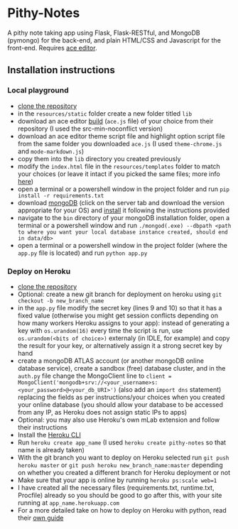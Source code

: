 # Pithy-Notes
A pithy note taking app using Flask, Flask-RESTful, and MongoDB (pymongo) for the back-end, and plain HTML/CSS and Javascript for the front-end. Requires [ace editor](https://ace.c9.io/). 

## Installation instructions
### Local playground
- [clone the repository](https://help.github.com/en/articles/cloning-a-repository)
- in the `resources/static` folder create a new folder titled `lib`
- download an ace editor [build](https://github.com/ajaxorg/ace-builds/) (`ace.js` file) of your choice from their repository (I used the src-min-noconflict version)
- download an ace editor theme script file and highlight option script file from the same folder you downloaded `ace.js` (I used `theme-chrome.js` and `mode-markdown.js`)
- copy them into the `lib` directory you created previously
- modify the `index.html` file in the `resources/templates` folder to match your choices (or leave it intact if you picked the same files; more info [here](https://ace.c9.io/#nav=embedding))
- open a terminal or a powershell window in the project folder and run `pip install -r requirements.txt`
- download [mongoDB](https://www.mongodb.com/download-center/community) (click on the server tab and download the version appropriate for your OS) and [install](https://docs.mongodb.com/manual/installation/) it following the instructions provided
- navigate to the `bin` directory of your mongoDB installation folder, open a terminal or a powershell window and run `./mongod(.exe) --dbpath <path to where you want your local database instance created, should end in data/db>` 
- open a terminal or a powershell window in the project folder (where the `app.py` file is located) and run `python app.py`

### Deploy on Heroku
- [clone the repository](https://help.github.com/en/articles/cloning-a-repository)
- Optional: create a new git branch for deployment on heroku using `git checkout -b new_branch_name`
- in the `app.py` file modify the secret key (lines 9 and 10) so that it has a fixed value (otherwise you might get session conflicts depending on how many workers Heroku assigns to your app): instead of generating a key with `os.urandom(16)` every time the script is run, use `os.urandom(<bits of choice>)` externaly (in IDLE, for example) and copy the result for your key, or alternatively assign it a strong secret key by hand
- create a mongoDB ATLAS account (or another mongoDB online database service), create a sandbox (free) database cluster, and in the `auth.py` file change the MongoClient line to `client = MongoClient('mongodb+srv://<your_username>s:<your_password>@<your_db_URI>')` (also add an `import dns` statement) replacing the fields as per instructions/your choices when you created your online database (you should allow your database to be accessed from any IP, as Heroku does not assign static IPs to apps) 
- Optional: you may also use Heroku's own mLab extension and follow their instructions
- Install the [Heroku CLI](https://devcenter.heroku.com/articles/heroku-cli#download-and-install)
- Run `heroku create app_name` (I used `heroku create pithy-notes` so that name is already taken)
- With the git branch you want to deploy on Heroku selected run `git push heroku master` or `git push heroku new_branch_name:master` depending on whether you created a different branch for Heroku deployment or not
- Make sure that your app is online by running `heroku ps:scale web=1`
- I have created all the necessary files (requirements.txt, runtime.txt, Procfile) already so you should be good to go after this, with your site running at `app_name.herokuapp.com`
- For a more detailed take on how to deploy on Heroku with python, read their [own guide](https://devcenter.heroku.com/articles/getting-started-with-python)
